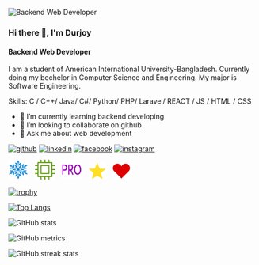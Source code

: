 ![Backend Web Developer](https://scontent.fdac15-1.fna.fbcdn.net/v/t1.6435-9/81464023_2499424303665867_4812165488257794048_n.jpg?stp=dst-jpg_s640x640&_nc_cat=100&ccb=1-5&_nc_sid=174925&_nc_eui2=AeHc3wB8mb7ANFnhlw3ySjAhf_VIuSY1X7h_9Ui5JjVfuOAj2wRAmsCCS3QguDwKXj26U35LF8D9_Hqt3zfMpjnP&_nc_ohc=Pkd9j-ZrTs4AX8CIPQn&_nc_ht=scontent.fdac15-1.fna&oh=00_AT8PEGAdrAfvlS9gVNDNNTdsWh0iLtSissuOPdfGWtzIUQ&oe=62625408)

### Hi there 👋, I'm Durjoy
#### Backend Web Developer


I am a student of American International University-Bangladesh. Currently doing my bechelor in Computer Science and Engineering. My major is Software Engineering.

Skills: C / C++/ Java/ C#/ Python/ PHP/ Laravel/ REACT / JS / HTML / CSS

- 🌱 I’m currently learning backend developing 
- 👯 I’m looking to collaborate on github 
- 💬 Ask me about web development 


[<img src='https://cdn.jsdelivr.net/npm/simple-icons@3.0.1/icons/github.svg' alt='github' height='40'>](https://github.com/durjoydey)  [<img src='https://cdn.jsdelivr.net/npm/simple-icons@3.0.1/icons/linkedin.svg' alt='linkedin' height='40'>](https://www.linkedin.com/in/durjoy-dey-5944b91b6/)  [<img src='https://cdn.jsdelivr.net/npm/simple-icons@3.0.1/icons/facebook.svg' alt='facebook' height='40'>](https://www.facebook.com/durjoy.dey.73)  [<img src='https://cdn.jsdelivr.net/npm/simple-icons@3.0.1/icons/instagram.svg' alt='instagram' height='40'>](https://www.instagram.com/durjoydey5b/)  

<a href='https://archiveprogram.github.com/'><img src='https://raw.githubusercontent.com/acervenky/animated-github-badges/master/assets/acbadge.gif' width='40' height='40'></a> <a href='https://docs.github.com/en/developers'><img src='https://raw.githubusercontent.com/acervenky/animated-github-badges/master/assets/devbadge.gif' width='40' height='40'></a> <a href='https://github.com/pricing'><img src='https://raw.githubusercontent.com/acervenky/animated-github-badges/master/assets/pro.gif' width='40' height='40'></a> <a href='https://stars.github.com/'><img src='https://raw.githubusercontent.com/acervenky/animated-github-badges/master/assets/starbadge.gif' width='35' height='35'></a> <a href='https://docs.github.com/en/github/supporting-the-open-source-community-with-github-sponsors'><img src='https://raw.githubusercontent.com/acervenky/animated-github-badges/master/assets/sponsorbadge.gif' width='35' height='35'></a> 

[![trophy](https://github-profile-trophy.vercel.app/?username=durjoydey)](https://github.com/ryo-ma/github-profile-trophy)

[![Top Langs](https://github-readme-stats.vercel.app/api/top-langs/?username=durjoydey)](https://github.com/anuraghazra/github-readme-stats)

![GitHub stats](https://github-readme-stats.vercel.app/api?username=durjoydey&show_icons=true)  

![GitHub metrics](https://metrics.lecoq.io/durjoydey)  

![GitHub streak stats](https://github-readme-streak-stats.herokuapp.com/?user=durjoydey)  

